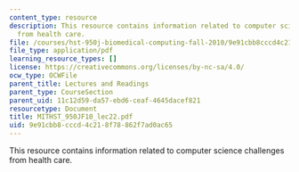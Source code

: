 ```yaml
---
content_type: resource
description: This resource contains information related to computer science challenges
  from health care.
file: /courses/hst-950j-biomedical-computing-fall-2010/9e91cbb8cccd4c218f78862f7ad0ac65_MITHST_950JF10_lec22.pdf
file_type: application/pdf
learning_resource_types: []
license: https://creativecommons.org/licenses/by-nc-sa/4.0/
ocw_type: OCWFile
parent_title: Lectures and Readings
parent_type: CourseSection
parent_uid: 11c12d59-da57-ebd6-ceaf-4645dacef821
resourcetype: Document
title: MITHST_950JF10_lec22.pdf
uid: 9e91cbb8-cccd-4c21-8f78-862f7ad0ac65
---
```

This resource contains information related to computer science challenges from health care.